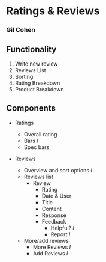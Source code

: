 # Ratings & Reviews

### Gil Cohen

## Functionality

1. Write new review
2. Reviews List
3. Sorting
4. Rating Breakdown
5. Product Breakdown

## Components

- Ratings
  - Overall rating
  - Bars *I*
  - Spec bars

- Reviews
  - Overview and sort options *I*
  - Reviews list
    - Review
      - Rating
      - Date & User
      - Title
      - Content
      - Response
      - Feedback
        - Helpful? *I*
        - Report *I*
  - More/add reviews
    - More Reviews *I*
    - Add Reviews *I*